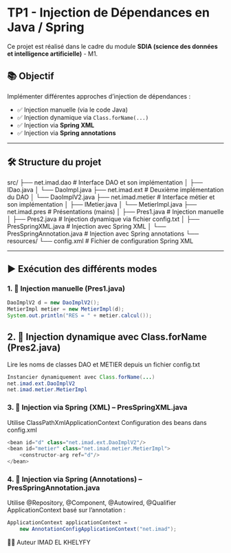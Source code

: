# TP1 - Injection de Dépendances en Java / Spring

Ce projet est réalisé dans le cadre du module **SDIA (science des données et intelligence artificielle)** - M1.

## 📚 Objectif

Implémenter différentes approches d’injection de dépendances :

- ✅ Injection manuelle (via le code Java)
- ✅ Injection dynamique via `Class.forName(...)`
- ✅ Injection via **Spring XML**
- ✅ Injection via **Spring annotations**

---

## 🛠 Structure du projet

src/ ├── net.imad.dao # Interface DAO et son implémentation │ ├── IDao.java │ └── DaoImpl.java ├── net.imad.ext # Deuxième implémentation du DAO │ └── DaoImplV2.java ├── net.imad.metier # Interface métier et son implémentation │ ├── IMetier.java │ └── MetierImpl.java ├── net.imad.pres # Présentations (mains) │ ├── Pres1.java # Injection manuelle │ ├── Pres2.java # Injection dynamique via fichier config.txt │ ├── PresSpringXML.java # Injection avec Spring XML │ └── PresSpringAnnotation.java # Injection avec Spring annotations └── resources/ └── config.xml # Fichier de configuration Spring XML


---

## ▶️ Exécution des différents modes

### 1. 🚀 Injection manuelle (Pres1.java)

```java
DaoImplV2 d = new DaoImplV2();
MetierImpl metier = new MetierImpl(d);
System.out.println("RES = " + metier.calcul());
```

## 2. 🧠 Injection dynamique avec Class.forName (Pres2.java)
Lire les noms de classes DAO et METIER depuis un fichier config.txt

```java
Instancier dynamiquement avec Class.forName(...)
net.imad.ext.DaoImplV2
net.imad.metier.MetierImpl
```


### 3. 🌿 Injection via Spring (XML) – PresSpringXML.java
Utilise ClassPathXmlApplicationContext
Configuration des beans dans config.xml
```java
<bean id="d" class="net.imad.ext.DaoImplV2"/>
<bean id="metier" class="net.imad.metier.MetierImpl">
    <constructor-arg ref="d"/>
</bean>
```
### 4. 🌱 Injection via Spring (Annotations) – PresSpringAnnotation.java
Utilise @Repository, @Component, @Autowired, @Qualifier
ApplicationContext basé sur l’annotation :
```java
ApplicationContext applicationContext = 
    new AnnotationConfigApplicationContext("net.imad");
```



👨‍💻 Auteur
IMAD EL KHELYFY

